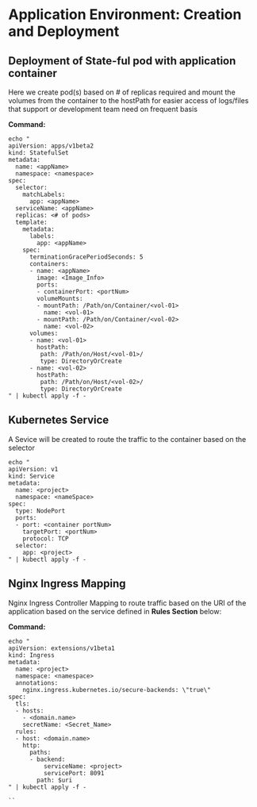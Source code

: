 # Application Environment: Creation and Deployment

## Deployment of State-ful pod with application container

Here we create pod(s) based on # of replicas required and mount the volumes from the container to the hostPath for easier access of logs/files that support or development team need on frequent basis

**Command:**
```
echo "
apiVersion: apps/v1beta2
kind: StatefulSet
metadata:
  name: <appName>
  namespace: <namespace>
spec:
  selector:
    matchLabels:
      app: <appName>
  serviceName: <appName>
  replicas: <# of pods> 
  template:
    metadata:
      labels:
        app: <appName>
    spec:
      terminationGracePeriodSeconds: 5
      containers:
      - name: <appName>
        image: <Image_Info>
        ports:
        - containerPort: <portNum>
        volumeMounts:
        - mountPath: /Path/on/Container/<vol-01>
          name: <vol-01>
        - mountPath: /Path/on/Container/<vol-02>
          name: <vol-02>
      volumes:
      - name: <vol-01>
        hostPath:
         path: /Path/on/Host/<vol-01>/
         type: DirectoryOrCreate
      - name: <vol-02>
        hostPath:
         path: /Path/on/Host/<vol-02>/
         type: DirectoryOrCreate
" | kubectl apply -f -
```

## Kubernetes Service

 A Sevice will be created to route the traffic to the container based on the selector

```
echo "
apiVersion: v1
kind: Service
metadata:
  name: <project>
  namespace: <nameSpace>
spec:
  type: NodePort
  ports:
  - port: <container portNum>
    targetPort: <portNum>
    protocol: TCP
  selector:
    app: <project>
" | kubectl apply -f -
```

## Nginx Ingress Mapping

Nginx Ingress Controller Mapping to route traffic based on the URI of the application based on the service defined in **Rules Section** below:

**Command:**

```
echo "
apiVersion: extensions/v1beta1
kind: Ingress
metadata:
  name: <project>
  namespace: <namespace>
  annotations:
    nginx.ingress.kubernetes.io/secure-backends: \"true\"
spec:
  tls:
  - hosts:
    - <domain.name>
    secretName: <Secret_Name>
  rules:
  - host: <domain.name>
    http:
      paths:
      - backend:
          serviceName: <project>
          servicePort: 8091
        path: $uri
" | kubectl apply -f -

``